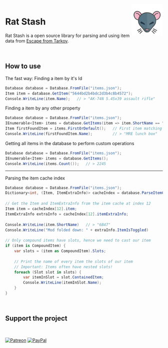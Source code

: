 <img src="media/RatLogo.png" height=100 align=right>

# Rat Stash

Rat Stash is a open source library for parsing and using item data from [Escape from Tarkov][escape-from-tarkov].

<br/>

## How to use

The fast way: Finding a item by it's Id
```csharp
Database database = Database.FromFile("items.json");
Item item = database.GetItem("5644bd2b4bdc2d3b4c8b4572");
Console.WriteLine(item.Name);   // > "AK-74N 5.45x39 assault rifle"
```

Finding a item by any other property
```csharp
Database database = Database.FromFile("items.json");
IEnumerable<Item> items = database.GetItems(item => item.ShortName == "MRE");
Item firstFoundItem = items.FirstOrDefault();   // First item matching our query
Console.WriteLine(firstFoundItem.Name);         // > "MRE lunch box"
```

Getting all items in the database to perform custom operations
```csharp
Database database = Database.FromFile("items.json");
IEnumerable<Item> items = database.GetItems();
Console.WriteLine(items.Count());   // > 2245
```

---

Parsing the item cache index
```csharp
Database database = Database.FromFile("items.json");
Dictionary<int, (Item, ItemExtraInfo)> cacheIndex = database.ParseItemCacheIndex("index.json");

// Get the Item and ItemExtraInfo from the item cache at index 12
Item item = cacheIndex[12].item;
ItemExtraInfo extraInfo = cacheIndex[12].itemExtraInfo;

Console.WriteLine(item.ShortName)   // > "6B47"
Console.WriteLine("Mod folded down: " + extraInfo.ItemIsToggled)

// Only compound items have slots, hence we need to cast our item
if (item is CompoundItem) {
    var slots = (item as CompoundItem).Slots;

    // Print the name of every item the slots of our item
    // Important: Items often have nested slots!
    foreach (Slot slot in slots) {
        var itemInSlot = slot.ContainedItem;
        Console.WriteLine(itemInSlot.Name);
    }
}
```

<br/>

## Support the project

<br/>

[![Patreon](https://img.shields.io/badge/dynamic/json?color=%23e85b46&label=Patreon&query=data.attributes.patron_count&suffix=%20patrons&url=https%3A%2F%2Fwww.patreon.com%2Fapi%2Fcampaigns%2F4117180&style=for-the-badge&logo=patreon)](https://patreon.com/RatScanner)
[![PayPal](https://img.shields.io/static/v1?&label=PayPal&message=Donate&color=0079C1&style=for-the-badge&logo=paypal)](https://paypal.me/mscheve)

[escape-from-tarkov]: https://www.escapefromtarkov.com/
[discord]: https://discord.com/invite/aHZf7aP
